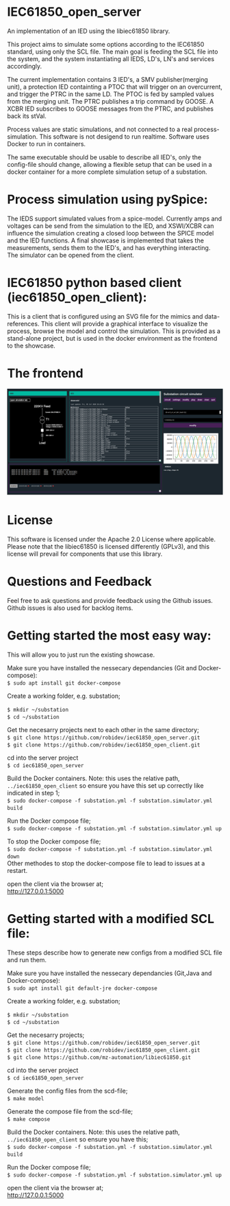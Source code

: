 # IEC61850_open_server
An implementation of an IED using the libiec61850 library.

This project aims to simulate some options according to the IEC61850 standard, using only the SCL file. 
The main goal is feeding the SCL file into the system, and the system instantiating all IEDS, LD's, 
LN's and services accordingly.

The current implementation contains 3 IED's, a SMV publisher(merging unit), a protection IED containting 
a PTOC that will trigger on an overcurrent, and trigger the PTRC in the same LD. The PTOC is fed by 
sampled values from the merging unit. The PTRC publishes a trip command by GOOSE.
A XCBR IED subscribes to GOOSE messages from the PTRC, and publishes back its stVal.

Process values are static simulations, and not connected to a real process-simulation. This software is not desigend to run realtime. Software uses Docker to run in containers.

The same executable should be usable to describe all IED's, only the config-file should change, allowing
a flexible setup that can be used in a docker container for a more complete simulation setup of a substation.

# Process simulation using pySpice:  
The IEDS support simulated values from a spice-model. 
Currently amps and voltages can be send from the simulation to the IED, and XSWI/XCBR can influence the simulation creating a closed loop between the SPICE model and the IED functions. 
A final showcase is implemented that takes the measurements, sends them to the IED's, and has everything interacting. The simulator can be opened from the client. 

# IEC61850 python based client (iec61850_open_client):  
This is a client that is configured using an SVG file for the mimics and data-references. 
This client will provide a graphical interface to visualize the process, browse the model and control the simulation. 
This is provided as a stand-alone project, but is used in the docker environment as the frontend to the showcase. 

# The frontend
![Alt text](screenshot.png?raw=true "Screenshot of the frontend")

# License
This software is licensed under the Apache 2.0 License where applicable. Please note that the libiec61850 is licensed differently (GPLv3), and this license will prevail for components that use this library. 

# Questions and Feedback

Feel free to ask questions and provide feedback using the Github issues. Github issues is also used for backlog items.

# Getting started the most easy way:

This will allow you to just run the existing showcase.

Make sure you have installed the nessecary dependancies (Git and Docker-compose):  
`$ sudo apt install git docker-compose` 

Create a working folder, e.g. substation;  
  
`$ mkdir ~/substation`  
`$ cd ~/substation`  

Get the necesarry projects next to each other in the same directory;  
`$ git clone https://github.com/robidev/iec61850_open_server.git`  
`$ git clone https://github.com/robidev/iec61850_open_client.git`  

cd into the server project  
`$ cd iec61850_open_server`  

Build the Docker containers. Note: this uses the relative path, `../iec61850_open_client` so ensure you have this set up correctly like indicated in step 1;  
`$ sudo docker-compose -f substation.yml -f substation.simulator.yml build`  

Run the Docker compose file;  
`$ sudo docker-compose -f substation.yml -f substation.simulator.yml up`  

To stop the Docker compose file;  
`$ sudo docker-compose -f substation.yml -f substation.simulator.yml down`  
Other methodes to stop the docker-compose file to lead to issues at a restart.  

open the client via the browser at;  
http://127.0.0.1:5000

# Getting started with a modified SCL file:

These steps describe how to generate new configs from a modified SCL file and run them.  

Make sure you have installed the nessecary dependancies (Git,Java and Docker-compose):  
`$ sudo apt install git default-jre docker-compose` 

Create a working folder, e.g. substation;  
  
`$ mkdir ~/substation`  
`$ cd ~/substation`  
  
Get the necesarry projects;  
`$ git clone https://github.com/robidev/iec61850_open_server.git`  
`$ git clone https://github.com/robidev/iec61850_open_client.git`  
`$ git clone https://github.com/mz-automation/libiec61850.git`  

cd into the server project  
`$ cd iec61850_open_server`  
  
Generate the config files from the scd-file;  
`$ make model`  
  
Generate the compose file from the scd-file;  
`$ make compose`  
  
Build the Docker containers. Note: this uses the relative path, `../iec61850_open_client` so ensure you have this;  
`$ sudo docker-compose -f substation.yml -f substation.simulator.yml build`  

Run the Docker compose file;  
`$ sudo docker-compose -f substation.yml -f substation.simulator.yml up`  

open the client via the browser at;  
http://127.0.0.1:5000

